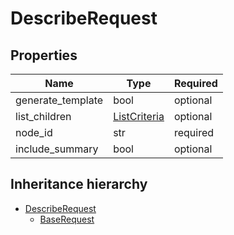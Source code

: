 

# DescribeRequest

## Properties

Name | Type | Required
-------- | -------- | --------
generate_template | bool | optional
list_children | [ListCriteria](ListCriteria.md) | optional
node_id | str | required
include_summary | bool | optional




## Inheritance hierarchy


* [DescribeRequest](DescribeRequest.md)
    * [BaseRequest](BaseRequest.md)
